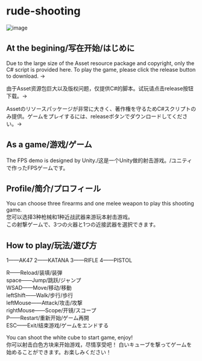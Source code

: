 # rude-shooting
![image](https://github.com/HAYATE0578/rude-shooting/assets/78299959/9389c388-1028-41d1-a87d-5d992feb1b03)

## At the begining/写在开始/はじめに
Due to the large size of the Asset resource package and copyright, only the C# script is provided here. To play the game, please click the release button to download. →

由于Asset资源包巨大以及版权问题，仅提供C#的脚本。试玩请点击release按钮下载。→

Assetのリソースパッケージが非常に大きく、著作権を守るためC#スクリプトのみ提供。ゲームをプレイするには、releaseボタンでダウンロードしてください。→

## As a game/游戏/ゲーム
The FPS demo is designed by Unity./这是一个Unity做的射击游戏。/ユニティで作ったFPSゲームです。

## Profile/简介/プロフィール
You can choose three firearms and one melee weapon to play this shooting game.  
您可以选择3种枪械和1种近战武器来游玩本射击游戏。  
この射撃ゲームで、3つの火器と1つの近接武器を選択できます。  

## How to play/玩法/遊び方
1——AK47    2——KATANA    3——RIFLE    4——PISTOL  

R——Reload/装填/装弾  
space——Jump/跳跃/ジャンプ  
WSAD——Move/移动/移動  
leftShift——Walk/步行/歩行  
leftMouse——Attack/攻击/攻撃  
rightMouse——Scope/开镜/スコープ  
P——Restart/重新开始/ゲーム再開  
ESC——Exit/结束游戏/ゲームをエンドする  

You can shoot the white cube to start game, enjoy!  
你可以射击白色方块来开始游戏，尽情享受吧！
白いキューブを撃ってゲームを始めることができます。お楽しみください！
